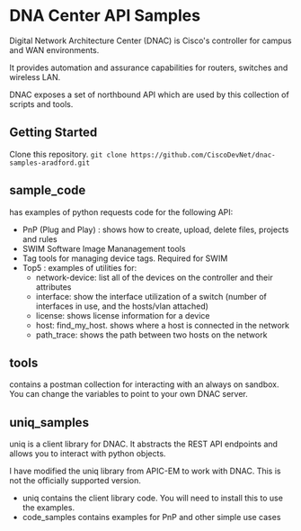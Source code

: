 # DNA Center API Samples
Digital Network Architecture Center (DNAC) is Cisco's controller for campus and WAN environments.

It provides automation and assurance capabilities for routers, switches and wireless LAN.

DNAC exposes a set of northbound API which are used by this collection of scripts and tools.

## Getting Started
Clone this repository.
`git clone https://github.com/CiscoDevNet/dnac-samples-aradford.git`

## sample_code
has examples of python requests code for the following API:
- PnP (Plug and Play) : shows how to create, upload, delete files, projects and rules
- SWIM Software Image Mananagement tools
- Tag  tools for managing device tags.  Required for SWIM
- Top5 : examples of utilities for:
    - network-device: list all of the devices on the controller and their attributes
    - interface: show the interface utilization of a switch (number of interfaces in use, and the hosts/vlan attached)
    - license: shows license information for a device
    - host: find_my_host.  shows where a host is connected in the network
    - path_trace: shows the path between two hosts on the network

## tools
contains a postman collection for interacting with an always on sandbox.  You can change the variables to point to your
own DNAC server.

## uniq_samples
uniq is a client library for DNAC.  It abstracts the REST API endpoints and allows you to interact with python objects.

I have modified the uniq library from APIC-EM to work with DNAC.  This is not the officially supported version.

- uniq contains the client library code.  You will need to install this to use the examples.
- code_samples contains examples for PnP and other simple use cases


